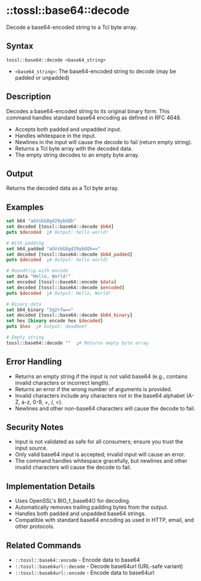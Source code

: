 # ::tossl::base64::decode

Decode a base64-encoded string to a Tcl byte array.

## Syntax

    tossl::base64::decode <base64_string>

- `<base64_string>`: The base64-encoded string to decode (may be padded or unpadded)

## Description

Decodes a base64-encoded string to its original binary form. This command handles standard base64 encoding as defined in RFC 4648.

- Accepts both padded and unpadded input.
- Handles whitespace in the input.
- Newlines in the input will cause the decode to fail (return empty string).
- Returns a Tcl byte array with the decoded data.
- The empty string decodes to an empty byte array.

## Output

Returns the decoded data as a Tcl byte array.

## Examples

```tcl
set b64 "aGVsbG8gd29ybGQh"
set decoded [tossl::base64::decode $b64]
puts $decoded  ;# Output: hello world!

# With padding
set b64_padded "aGVsbG8gd29ybGQh=="
set decoded [tossl::base64::decode $b64_padded]
puts $decoded  ;# Output: hello world!

# Roundtrip with encode
set data "Hello, World!"
set encoded [tossl::base64::encode $data]
set decoded [tossl::base64::decode $encoded]
puts $decoded  ;# Output: Hello, World!

# Binary data
set b64_binary "3q2+7w=="
set decoded [tossl::base64::decode $b64_binary]
set hex [binary encode hex $decoded]
puts $hex  ;# Output: deadbeef

# Empty string
tossl::base64::decode ""  ;# Returns empty byte array
```

## Error Handling

- Returns an empty string if the input is not valid base64 (e.g., contains invalid characters or incorrect length).
- Returns an error if the wrong number of arguments is provided.
- Invalid characters include any characters not in the base64 alphabet (A-Z, a-z, 0-9, +, /, =).
- Newlines and other non-base64 characters will cause the decode to fail.

## Security Notes

- Input is not validated as safe for all consumers; ensure you trust the input source.
- Only valid base64 input is accepted; invalid input will cause an error.
- The command handles whitespace gracefully, but newlines and other invalid characters will cause the decode to fail.

## Implementation Details

- Uses OpenSSL's BIO_f_base64() for decoding.
- Automatically removes trailing padding bytes from the output.
- Handles both padded and unpadded base64 strings.
- Compatible with standard base64 encoding as used in HTTP, email, and other protocols.

## Related Commands

- `::tossl::base64::encode` - Encode data to base64
- `::tossl::base64url::decode` - Decode base64url (URL-safe variant)
- `::tossl::base64url::encode` - Encode data to base64url 